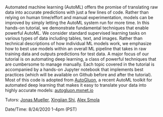 
Automated machine learning (AutoML) offers the promise of translating raw data into accurate predictions with just a few lines of code. Rather than relying on human time/effort and manual experimentation, models can be improved by simply letting the AutoML system run for more time. In this hands-on tutorial, we demonstrate fundamental techniques that enable powerful AutoML. We consider standard supervised learning tasks on various types of data including tables, text, and images. Rather than technical descriptions of how individual ML models work, we emphasize how to best use models within an overall ML pipeline that takes in raw training data and outputs predictions for test data. A major focus of our tutorial is on automating deep learning, a class of powerful techniques that are cumbersome to manage manually. Each topic covered in the tutorial is accompanied by a hands-on Jupyter notebook that implements best practices (which will be available on Github before and after the tutorial). Most of this code is adopted from [AutoGluon](https://github.com/awslabs/autogluon/), a recent AutoML toolkit for automated deep learning that makes it easy to translate your data into highly accurate models: [autogluon.mxnet.io](https://autogluon.mxnet.io)


Tutors: [Jonas Mueller](http://people.csail.mit.edu/jonasmueller/), [Xingjian Shi](https://sxjscience.github.io/), [Alex Smola](https://alex.smola.org/)

Date/Time: 
8/24/2020
1-4pm (PST)


